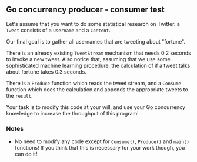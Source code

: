 ## Go concurrency producer - consumer test

Let's assume that you want to do some statistical research on Twitter. a `Tweet` consists of a `Username` and
a `Content`.

Our final goal is to gather all usernames that are tweeting about "fortune".

There is an already existing `TweetStream` mechanism that needs 0.2 seconds to invoke a new tweet. Also notice that,
assuming that we use some sophisticated machine learning procedure, the calculation of if a tweet talks about fortune
takes 0.3 seconds.

There is a `Produce` function which reads the tweet stream, and a `Consume` function which does the calculation and
appends the appropriate tweets to the `result`.

Your task is to modify this code at your will, and use your Go concurrency knowledge to increase the throughput of this
program!

### Notes

- No need to modify any code except for `Consume()`, `Produce()` and `main()` functions! If you think that this is
  necessary for your work though, you can do it!